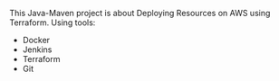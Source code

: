 This Java-Maven project is about Deploying Resources on AWS using Terraform.
Using tools:

- Docker
- Jenkins
- Terraform
- Git
